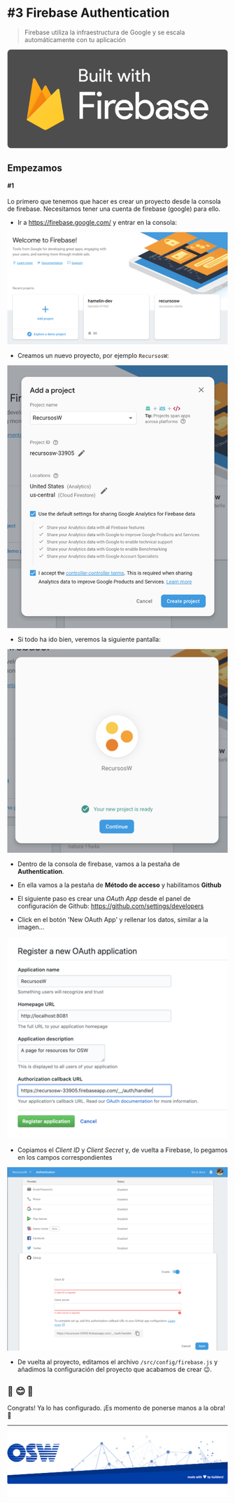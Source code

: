 # #3 Firebase Authentication
> Firebase utiliza la infraestructura de Google y se escala automáticamente con tu aplicación  

![firebase](./assets/img/firebase.png)

## Empezamos
#### #1
Lo primero que tenemos que hacer es crear un proyecto desde la consola de firebase.
Necesitamos tener una cuenta de firebase (google) para ello. 
- Ir a https://firebase.google.com/ y entrar en la consola:

![firebase_console](./assets/img/firebase_console.png)

- Creamos un nuevo proyecto, por ejemplo `RecursosW`:

![firebase_name](./assets/img/firebase_name.png)

- Si todo ha ido bien, veremos la siguiente pantalla:

![firebase_done](./assets/img/firebase_done.png)

- Dentro de la consola de firebase, vamos a la pestaña de **Authentication**.

- En ella vamos a la pestaña de **Método de acceso** y habilitamos **Github**

- El siguiente paso es crear una _OAuth App_ desde el panel de configuración 
de Github: https://github.com/settings/developers

- Click en el botón 'New OAuth App' y rellenar los datos, similar a la imagen...

![github_developer](./assets/img/github_developer.png)

- Copiamos el *Client ID* y *Client Secret* y, 
de vuelta a Firebase, lo pegamos en los campos correspondientes

![fb_sign_in](./assets/img/firebase_sign_in.png)

- De vuelta al proyecto, editamos el archivo `/src/config/firebase.js` 
y añadimos la configuración del proyecto que acabamos de crear 😉.

## 👏 😊 🎊 
Congrats! Ya lo has configurado. ¡Es momento de ponerse manos a la obra! 💪 


---

![footer](./assets/img/footer.png)
